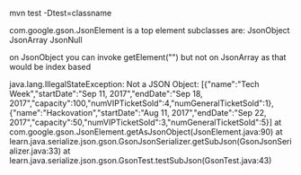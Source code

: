 mvn test -Dtest=classname

com.google.gson.JsonElement is a top element
subclasses are:
JsonObject
JsonArray
JsonNull

on JsonObject you can invoke getElement("") but not on JsonArray as that would be index based

java.lang.IllegalStateException: Not a JSON Object: [{"name":"Tech Week","startDate":"Sep 11, 2017","endDate":"Sep 18, 2017","capacity":100,"numVIPTicketSold":4,"numGeneralTicketSold":1},{"name":"Hackovation","startDate":"Aug 11, 2017","endDate":"Sep 22, 2017","capacity":50,"numVIPTicketSold":3,"numGeneralTicketSold":5}]
	at com.google.gson.JsonElement.getAsJsonObject(JsonElement.java:90)
	at learn.java.serialize.json.gson.GsonJsonSerializer.getSubJson(GsonJsonSerializer.java:33)
	at learn.java.serialize.json.gson.GsonTest.testSubJson(GsonTest.java:43)
